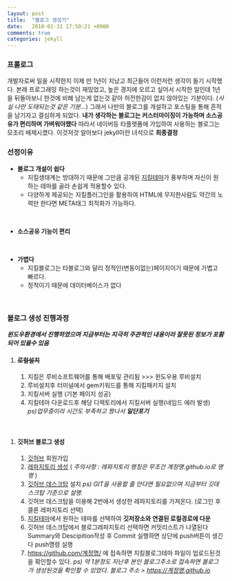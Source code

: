```yaml
---
layout: post
title:  "블로그 생성기"
date:   2018-01-31 17:50:21 +0900
comments: true
categories: jekyll
---
```

### **프롤로그**
개발자로써 일을 시작한지 이제 만 1년이 지났고 최근들어 이런저런 생각이 들기 시작했다.
본래 프로그래밍 하는것이 재밌었고, 높은 경지에 오르고 싶어서 시작한 일인데 1년을 뒤돌아보니 한것에 비해 남는게 없는것 같아 허전한감이 없지 않아있는 기분이다. (_사실 나만 도태되는것 같은 기분..._)
그래서 나만의 블로그를 개설하고 포스팅을 통해 흔적을 남기자고 결심하게 되었다.
**내가 생각하는 블로그는 커스터마이징이 가능하며 소스공유가 편리하며 가벼워야했다** 따라서 네이버등 타플랫폼에 가입하여 사용하는 블로그는 모조리 배제시켰다.
이것저것 알아보다 jekyll이란 녀석으로 **최종결정**
<br/>

### **선정이유**
 - **블로그 개설이 쉽다**
      - 지킬생태계는 방대하기 때문에 그만큼 공개된 [지킬테마](http://jekyllthemes.org/)가 풍부하며 자신이 원하는 테마를 골라 손쉽게 적용할수 있다.
      - 다양하게 제공되는 지킬플러그인을 활용하여 HTML에 무지한사람도 약간의 노력만 한다면 META태그 최적화가 가능하다.
<br/>

 - **소스공유 기능이 편리**
<br/>

 - **가볍다**
     - 지킬블로그는 타블로그와 달리 정적인(변동이없는)페이지이기 때문에 가볍고 빠르다.
     - 정적이기 때문에 데이터베이스가 없다
<br/>

### **블로그 생성 진행과정**
 __*윈도우환경에서 진행하였으며 지금부터는 지극히 주관적인 내용이라 잘못된 정보가 포홤되어 있을수 있음*__
1. #### ~~로컬설치~~
    1. 지킬은 루비소프트웨어를 통해 배포및 관리됨 >>> 윈도우용 루비설치
    1. 루비설치후 터미널에서 gem키워드를 통해 지킬패키지 설치
    1. 지킬서버 실행 (기본 페이지 성공)
    1. 지킬테마 다운로드후 해당 디렉토리에서 지킬서버 실행(네임드 에러 발생)  
        *ps)업무중이라 시간도 부족하고 짱나서 __일단포기__*
<br/>

1. #### **깃허브 블로그 생성**
    1. [깃허브](https://github.com/) 회원가입
    1. [레파지토리 생성](https://github.com/new) ( _주의사항 : 레파지토리 명칭은 무조건 계정명.github.io로 명명_ )
    1. [깃허브 데스크탑](https://desktop.github.com/) 설치
_ps) GIT을 사용할 줄 안다면 필요없으며 지금부터 깃데스크탑 기준으로 설명._
    1. 깃허브 데스크탑을 이용해 2번에서 생성한 레파지토리를 가져온다. (로그인 후 클론 레파지토리 선택)
    1. [지킬테마](http://jekyllthemes.org/)에서 원하는 테마를 선택하여 **깃저장소와 연결된 로컬경로에 다운**
    1. 깃허브 데스크탑에서 블로그레파지토리 선택하면 커밋리스트가 나열된다 Summary와 Descipition작성 후 Commit 실행하면 상단에 push버튼이 생긴다 push명령 실행
    1. https://github.com/계정명/ 에 접속하면 지킬블로그테마 파일이 업로드된것을 확인할수 있다.
    _ps) 약 1분정도 지난후 본인 블로그주소로 접속하면 블로그가 생성된것을 확인할 수 있었다.
    블로그 주소 > https://계정명.github.io_
